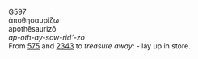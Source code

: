 <body>
  <p>G597<br>  ἀποθησαυρίζω  <br> apothēsaurizō  <br><i>ap-oth-ay-sow-rid‘-zo </i><br>From <a href="g0575.htm">575</a> and <a href="g2343.htm">2343</a>  to <i>treasure</i> <i>away:</i> - lay up in store.<br></p>
 </body>